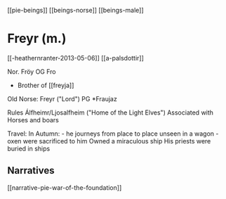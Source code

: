 [[pie-beings]]
[[beings-norse]]
[[beings-male]]
# Freyr (m.)

[[-heathernranter-2013-05-06]]
[[a-palsdottir]]


Nor. Fröy
OG Fro

- Brother of [[freyja]]




Old Norse: Freyr ("Lord")
PG *Fraujaz

Rules Álfheimr/Ljosalfheim ("Home of the Light Elves")
Associated with Horses and boars

Travel:
	In Autumn: 
		- he journeys from place to place unseen in a wagon 
		- oxen were sacrificed to him
	Owned a miraculous ship
His priests were buried in ships

## Narratives
[[narrative-pie-war-of-the-foundation]]